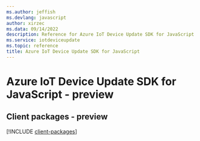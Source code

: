```yaml
---
ms.author: jeffish
ms.devlang: javascript
author: xirzec
ms.data: 09/14/2022
description: Reference for Azure IoT Device Update SDK for JavaScript
ms.service: iotdeviceupdate
ms.topic: reference
title: Azure IoT Device Update SDK for JavaScript
---
```

# Azure IoT Device Update SDK for JavaScript - preview

## Client packages - preview
[!INCLUDE [client-packages](iot-device-update-client-index.md)]